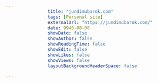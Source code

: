 ---
                title: "jundimubarok.com"
                tags: [Personal site]
                externalUrl: "https://jundimubarok.com/"
                date: 9946-08-08
                showDate: false
                showAuthor: false
                showReadingTime: false
                showEdit: false
                showLikes: false
                showViews: false
                layoutBackgroundHeaderSpace: false
                ---
